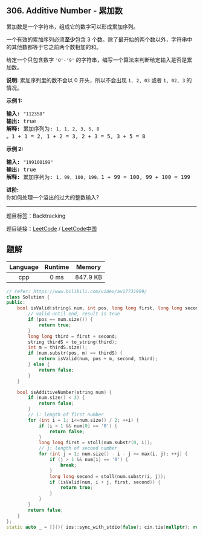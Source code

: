 ## 306. Additive Number - 累加数

<!--If you want to use the English description, use `question.content` instead-->

<p>累加数是一个字符串，组成它的数字可以形成累加序列。</p>

<p>一个有效的累加序列必须<strong>至少</strong>包含 3 个数。除了最开始的两个数以外，字符串中的其他数都等于它之前两个数相加的和。</p>

<p>给定一个只包含数字&nbsp;<code>&#39;0&#39;-&#39;9&#39;</code>&nbsp;的字符串，编写一个算法来判断给定输入是否是累加数。</p>

<p><strong>说明:&nbsp;</strong>累加序列里的数不会以 0 开头，所以不会出现&nbsp;<code>1, 2, 03</code> 或者&nbsp;<code>1, 02, 3</code>&nbsp;的情况。</p>

<p><strong>示例 1:</strong></p>

<pre><strong>输入:</strong> <code>&quot;112358&quot;</code>
<strong>输出:</strong> true 
<strong>解释: </strong>累加序列为: <code>1, 1, 2, 3, 5, 8 </code>。1 + 1 = 2, 1 + 2 = 3, 2 + 3 = 5, 3 + 5 = 8
</pre>

<p><strong>示例&nbsp;2:</strong></p>

<pre><strong>输入:</strong> <code>&quot;199100199&quot;</code>
<strong>输出:</strong> true 
<strong>解释: </strong>累加序列为: <code>1, 99, 100, 199。</code>1 + 99 = 100, 99 + 100 = 199</pre>

<p><strong>进阶:</strong><br>
你如何处理一个溢出的过大的整数输入?</p>



-----

题目标签：Backtracking

题目链接：[LeetCode](https://leetcode.com/problems/additive-number/description/)  /  [LeetCode中国](https://leetcode-cn.com/problems/additive-number/description/)

## 题解



| Language | Runtime | Memory |
|:---:|:---:|:---:|
| cpp  | 0  ms | 847.9 KB |

```cpp
// refer: https://www.bilibili.com/video/av17731909/
class Solution {
public:
    bool isValid(string& num, int pos, long long first, long long second) {
        // valid until end, result is true
        if (pos == num.size()) {
            return true;
        }
        long long third = first + second;
        string thirdS = to_string(third);
        int m = thirdS.size();
        if (num.substr(pos, m) == thirdS) {
            return isValid(num, pos + m, second, third);
        } else {
            return false;
        }
    }

    bool isAdditiveNumber(string num) {
        if (num.size() < 3) {
            return false;
        }
        // i: length of first number
        for (int i = 1; i<=num.size() / 2; ++i) {
            if (i > 1 && num[0] == '0') {
                return false;
            }
            long long first = stoll(num.substr(0, i));
            // j: length of second number
            for (int j = 1; num.size() - i - j >= max(i, j); ++j) {
                if (j > 1 && num[i] == '0') {
                    break;
                }
                long long second = stoll(num.substr(i, j));
                if (isValid(num, i + j, first, second)) {
                    return true;
                }
            }
        }
        return false;
    }
};
static auto _ = [](){ ios::sync_with_stdio(false); cin.tie(nullptr); return 0; }();
```

